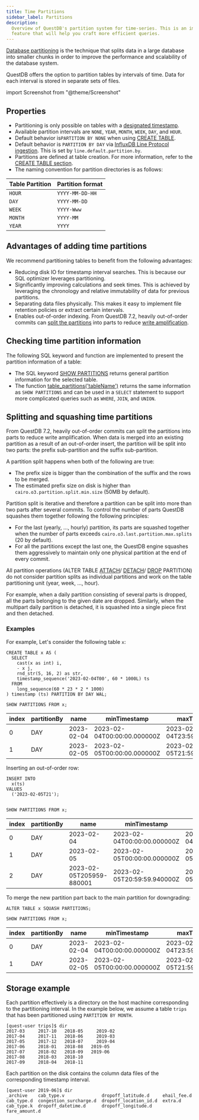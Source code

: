 ```yaml
---
title: Time Partitions
sidebar_label: Partitions
description:
  Overview of QuestDB's partition system for time-series. This is an important
  feature that will help you craft more efficient queries.
---
```


[Database partitioning](/glossary/database-partitioning/) is the technique that
splits data in a large database into smaller chunks in order to improve the
performance and scalability of the database system.

QuestDB offers the option to partition tables by intervals of time. Data for
each interval is stored in separate sets of files.

import Screenshot from "@theme/Screenshot"

<!-- This image is used also at the questdb-internals page. Please keep in sync -->
<Screenshot
  alt="Diagram of data column files and how they are partitioned to form a table"
  height={373}
  src="images/docs/concepts/partitionModel.svg"
  width={745}
  forceTheme="dark"
/>

## Properties

- Partitioning is only possible on tables with a
  [designated timestamp](/docs/concept/designated-timestamp/).
- Available partition intervals are `NONE`, `YEAR`, `MONTH`, `WEEK`, `DAY`, and
  `HOUR`.
- Default behavior is`PARTITION BY NONE` when using
  [CREATE TABLE](/docs/reference/sql/create-table/).
- Default behavior is `PARTITION BY DAY` via
  [InfluxDB Line Protocol ingestion](/docs/reference/api/ilp/overview/). This is
  set by `line.default.partition.by`.
- Partitions are defined at table creation. For more information, refer to the
  [CREATE TABLE section](/docs/reference/sql/create-table/).
- The naming convention for partition directories is as follows:

| Table Partition | Partition format |
| --------------- | ---------------- |
| `HOUR`          | `YYYY-MM-DD-HH`  |
| `DAY`           | `YYYY-MM-DD`     |
| `WEEK`          | `YYYY-Www`       |
| `MONTH`         | `YYYY-MM`        |
| `YEAR`          | `YYYY`           |

## Advantages of adding time partitions

We recommend partitioning tables to benefit from the following advantages:

- Reducing disk IO for timestamp interval searches. This is because our SQL
  optimizer leverages partitioning.
- Significantly improving calculations and seek times. This is achieved by
  leveraging the chronology and relative immutability of data for previous
  partitions.
- Separating data files physically. This makes it easy to implement file
  retention policies or extract certain intervals.
- Enables out-of-order indexing. From QuestDB 7.2, heavily out-of-order commits
  can [split the partitions](#splitting-and-squashing-time-partitions) into
  parts to reduce
  [write amplification](/docs/operations/capacity-planning/#write-amplification).

## Checking time partition information

The following SQL keyword and function are implemented to present the partition
information of a table:

- The SQL keyword [SHOW PARTITIONS](/docs/reference/sql/show/#show-partitions)
  returns general partition information for the selected table.
- The function [table_partitions('tableName')](/docs/reference/function/meta/)
  returns the same information as `SHOW PARTITIONS` and can be used in a
  `SELECT` statement to support more complicated queries such as `WHERE`,
  `JOIN`, and `UNION`.

## Splitting and squashing time partitions

From QuestDB 7.2, heavily out-of-order commits can split the partitions into
parts to reduce write amplification. When data is merged into an existing
partition as a result of an out-of-order insert, the partition will be split
into two parts: the prefix sub-partition and the suffix sub-partition.

A partition split happens when both of the following are true:

- The prefix size is bigger than the combination of the suffix and the rows to
  be merged.
- The estimated prefix size on disk is higher than
  `cairo.o3.partition.split.min.size` (50MB by default).

Partition split is iterative and therefore a partition can be split into more
than two parts after several commits. To control the number of parts QuestDB
squashes them together following the following principles:

- For the last (yearly, ..., hourly) partition, its parts are squashed together
  when the number of parts exceeds `cairo.o3.last.partition.max.splits` (20 by
  default).
- For all the partitions except the last one, the QuestDB engine squashes them
  aggressively to maintain only one physical partition at the end of every
  commit.

All partition operations (ALTER TABLE
[ATTACH](/docs/reference/sql/alter-table-attach-partition/)/
[DETACH](/docs/reference/sql/alter-table-detach-partition/)/
[DROP](/docs/reference/sql/alter-table-drop-partition/) PARTITION) do not
consider partition splits as individual partitions and work on the table
partitioning unit (year, week, ..., hour).

For example, when a daily partition consisting of several parts is dropped, all
the parts belonging to the given date are dropped. Similarly, when the multipart
daily partition is detached, it is squashed into a single piece first and then
detached.

### Examples

For example, Let's consider the following table `x`:

```questdb-sql
CREATE TABLE x AS (
  SELECT
    cast(x as int) i,
    - x j,
    rnd_str(5, 16, 2) as str,
    timestamp_sequence('2023-02-04T00', 60 * 1000L) ts
  FROM
    long_sequence(60 * 23 * 2 * 1000)
) timestamp (ts) PARTITION BY DAY WAL;
```

```questdb-sql
SHOW PARTITIONS FROM x;
```

| index | partitionBy | name       | minTimestamp                | maxTimestamp                | numRows | diskSize  | diskSizeHuman | readOnly | active | attached | detached | attachable |
| ----- | ----------- | ---------- | --------------------------- | --------------------------- | ------- | --------- | ------------- | -------- | ------ | -------- | -------- | ---------- |
| 0     | DAY         | 2023-02-04 | 2023-02-04T00:00:00.000000Z | 2023-02-04T23:59:59.940000Z | 1440000 | 71281136  | 68.0 MiB      | FALSE    | FALSE  | TRUE     | FALSE    | FALSE      |
| 1     | DAY         | 2023-02-05 | 2023-02-05T00:00:00.000000Z | 2023-02-05T21:59:59.940000Z | 1320000 | 100663296 | 96.0 MiB      | FALSE    | TRUE   | TRUE     | FALSE    | FALSE      |

Inserting an out-of-order row:

```questdb-sql
INSERT INTO
  x(ts)
VALUES
  ('2023-02-05T21');


SHOW PARTITIONS FROM x;
```

| index | partitionBy | name                     | minTimestamp                | maxTimestamp                | numRows | diskSize | diskSizeHuman | readOnly | active | attached | detached | attachable |
| ----- | ----------- | ------------------------ | --------------------------- | --------------------------- | ------- | -------- | ------------- | -------- | ------ | -------- | -------- | ---------- |
| 0     | DAY         | 2023-02-04               | 2023-02-04T00:00:00.000000Z | 2023-02-04T23:59:59.940000Z | 1440000 | 71281136 | 68.0 MiB      | FALSE    | FALSE  | TRUE     | FALSE    | FALSE      |
| 1     | DAY         | 2023-02-05               | 2023-02-05T00:00:00.000000Z | 2023-02-05T20:59:59.880000Z | 1259999 | 65388544 | 62.4 MiB      | FALSE    | FALSE  | TRUE     | FALSE    | FALSE      |
| 2     | DAY         | 2023-02-05T205959-880001 | 2023-02-05T20:59:59.940000Z | 2023-02-05T21:59:59.940000Z | 60002   | 83886080 | 80.0 MiB      | FALSE    | TRUE   | TRUE     | FALSE    | FALSE      |

To merge the new partition part back to the main partition for downgrading:

```questdb-sql
ALTER TABLE x SQUASH PARTITIONS;

SHOW PARTITIONS FROM x;
```

| index | partitionBy | name       | minTimestamp                | maxTimestamp                | numRows | diskSize | diskSizeHuman | readOnly | active | attached | detached | attachable |
| ----- | ----------- | ---------- | --------------------------- | --------------------------- | ------- | -------- | ------------- | -------- | ------ | -------- | -------- | ---------- |
| 0     | DAY         | 2023-02-04 | 2023-02-04T00:00:00.000000Z | 2023-02-04T23:59:59.940000Z | 1440000 | 71281136 | 68.0 MiB      | FALSE    | FALSE  | TRUE     | FALSE    | FALSE      |
| 1     | DAY         | 2023-02-05 | 2023-02-05T00:00:00.000000Z | 2023-02-05T21:59:59.940000Z | 1320001 | 65388544 | 62.4 MiB      | FALSE    | TRUE   | TRUE     | FALSE    | FALSE      |

## Storage example

Each partition effectively is a directory on the host machine corresponding to
the partitioning interval. In the example below, we assume a table `trips` that
has been partitioned using `PARTITION BY MONTH`.

```
[quest-user trips]$ dir
2017-03     2017-10   2018-05     2019-02
2017-04     2017-11   2018-06     2019-03
2017-05     2017-12   2018-07     2019-04
2017-06     2018-01   2018-08   2019-05
2017-07     2018-02   2018-09   2019-06
2017-08     2018-03   2018-10
2017-09     2018-04   2018-11
```

Each partition on the disk contains the column data files of the corresponding
timestamp interval.

```
[quest-user 2019-06]$ dir
_archive    cab_type.v              dropoff_latitude.d     ehail_fee.d
cab_type.d  congestion_surcharge.d  dropoff_location_id.d  extra.d
cab_type.k  dropoff_datetime.d      dropoff_longitude.d    fare_amount.d
```
